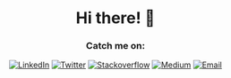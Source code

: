 <center><h1> Hi there! 👋</h1</p></center>

###   <center>Catch me on:<center>
<p align="center">
<a href="https://www.linkedin.com/in/arpitjain3/">
<img src="https://img.shields.io/badge/-LinkedIn-%233781da" alt="LinkedIn"/></a> 
<a href="https://twitter.com/arpit_cor">
<img src="https://img.shields.io/badge/-Twitter-%231DA1F2" alt="Twitter" /></a> 
<a href="https://stackoverflow.com/users/7493187/arpit-jain">
<img src="https://img.shields.io/badge/-Stackoverflow-%20yellowgreen" alt="Stackoverflow" /></a> 
<a href="https://medium.com/@arpit.cor">
<img src="https://img.shields.io/badge/-Medium-%20black" alt="Medium" /></a> 
<a href="mailto:arpit.cor@gmail.com">
<img src="https://img.shields.io/badge/-Email-red" alt="Email" /></a> 

</p>
